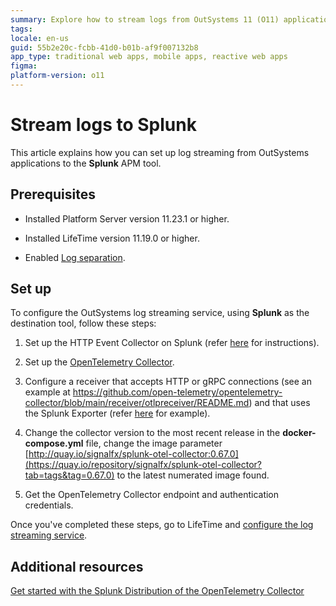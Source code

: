 ```yaml
---
summary: Explore how to stream logs from OutSystems 11 (O11) applications to Splunk using OpenTelemetry Collector setup and configuration.
tags: 
locale: en-us
guid: 55b2e20c-fcbb-41d0-b01b-af9f007132b8
app_type: traditional web apps, mobile apps, reactive web apps
figma: 
platform-version: o11
---
```


# Stream logs to Splunk

This article explains how you can set up log streaming from OutSystems applications to the **Splunk** APM tool.

## Prerequisites

* Installed Platform Server version 11.23.1 or higher.

* Installed LifeTime version 11.19.0 or higher.

* Enabled [Log separation](../../setup-infra-platform/setup/logging-db/logs-separation-cloud/intro.md). 

## Set up

To configure the OutSystems log streaming service, using **Splunk** as the destination tool, follow these steps:

1. Set up the HTTP Event Collector on Splunk (refer [here](https://docs.splunk.com/Documentation/Splunk/9.2.1/Data/UsetheHTTPEventCollector) for instructions).

1. Set up the [OpenTelemetry Collector](configure-collector.md).

1. Configure a receiver that accepts HTTP or gRPC connections (see an example at https://github.com/open-telemetry/opentelemetry-collector/blob/main/receiver/otlpreceiver/README.md) and that uses the Splunk Exporter (refer [here](https://github.com/signalfx/splunk-otel-collector/tree/main/examples/otel-logs-splunk) for example).

1. Change the collector version to the most recent release in the **docker-compose.yml** file, change the image parameter [http://quay.io/signalfx/splunk-otel-collector:0.67.0](https://quay.io/repository/signalfx/splunk-otel-collector?tab=tags&tag=0.67.0) to the latest numerated image found.

1. Get the OpenTelemetry Collector endpoint and authentication credentials.

Once you've completed these steps, go to LifeTime and [configure the log streaming service](lifetime-streaming.md). 

## Additional resources

[Get started with the Splunk Distribution of the OpenTelemetry Collector](https://docs.splunk.com/observability/en/gdi/opentelemetry/opentelemetry.html)  

